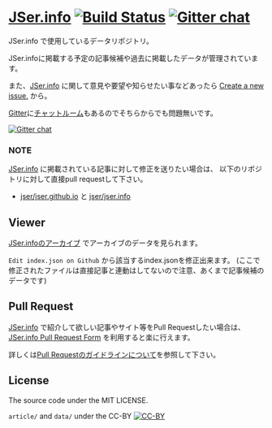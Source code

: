 [JSer.info][] [![Build Status](https://travis-ci.org/jser/jser.info.png)](https://travis-ci.org/jser/jser.info) [![Gitter chat](https://badges.gitter.im/jser/jser.info.png)](https://gitter.im/jser/jser.info)
=========

JSer.info で使用しているデータリポジトリ。

JSer.infoに掲載する予定の記事候補や過去に掲載したデータが管理されています。

また、[JSer.info][] に関して意見や要望や知らせたい事などあったら [Create a new issue.](https://github.com/jser/jser.info/issues "Create a new issue.") から。

[Gitter](https://gitter.im/ "Gitter")に[チャットルーム](https://gitter.im/jser/jser.info "jser/jser.info - Gitter")もあるのでそちらからでも問題無いです。

[![Gitter chat](https://badges.gitter.im/jser/jser.info.png)](https://gitter.im/jser/jser.info)

### NOTE

[JSer.info](http://jser.info/ "JSer.info") に掲載されている記事に対して修正を送りたい場合は、
以下のリポジトリに対して直接pull requestして下さい。

* [jser/jser.github.io](https://github.com/jser/jser.github.io "jser/jser.github.io") と [jser/jser.info](https://github.com/jser/jser.info "jser/jser.info")

## Viewer

[JSer.infoのアーカイブ](http://jser.github.io/jser.info/ "JSer.infoのアーカイブ") でアーカイブのデータを見られます。

``Edit index.json on Github`` から該当するindex.jsonを修正出来ます。
(ここで修正されたファイルは直接記事と連動はしてないので注意、あくまで記事候補のデータです)

[JSer.info]: http://jser.info/  "JSer.info"

## Pull Request

[JSer.info](http://jser.info/ "JSer.info") で紹介して欲しい記事やサイト等をPull Requestしたい場合は、
[JSer.info Pull Request Form](http://jser.info/JSer.info-tribute/ "JSer.info Pull Request Form") を利用すると楽に行えます。

詳しくは[Pull Requestのガイドラインについて](CONTRIBUTING.md)を参照して下さい。

## License

The  source code under the MIT LICENSE.

`article/` and `data/` under the CC-BY [![CC-BY](https://i.creativecommons.org/l/by/4.0/88x31.png)](http://creativecommons.org/licenses/by/4.0/)
